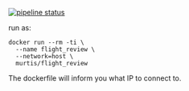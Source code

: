 [![pipeline status](https://gitlab.com/murtis/flight_review/badges/master/pipeline.svg)](https://gitlab.com/murtis/flight_review/commits/master)

run as:

```
docker run --rm -ti \
  --name flight_review \
  --network=host \
  murtis/flight_review
```

The dockerfile will inform you what IP to connect to.
